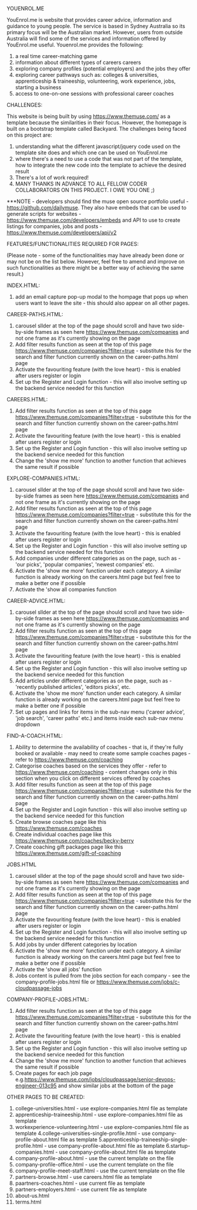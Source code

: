 YOUENROL.ME


YouEnrol.me is website that provides career advice, information and guidance to young people. The service is based in Sydney Australia so its primary focus will be the Australian market. However, users from outside Australia will find some of the services and information offered by YouEnrol.me useful. Youenrol.me provides the following:

1. a real time career-matching game
2. information about different types of careers careers
3. exploring company profiles (potential employers) and the jobs they offer
4. exploring career pathways such as: colleges & universities, apprenticeship & traineeship, volunteering, work experience, jobs, starting a business
5. access to one-on-one sessions with professional career coaches

CHALLENGES:

This website is being built by using https://www.themuse.com/ as a template because the similarities in their focus. However, the homepage is built on a bootstrap template called Backyard. The challenges being faced on this project are:

1. understanding what the different javascript/jquery code used on the template site does and which one can be used on YouEnrol.me
2. where there's a need to use a code that was not part of the template, how to integrate the new code into the template to achieve the desired result
3. There's a lot of work required! 
4. MANY THANKS IN ADVANCE TO ALL FELLOW CODER COLLABORATORS ON THIS PROJECT. I OWE YOU ONE ;)

***NOTE - developers should find the muse open source portfolio useful - https://github.com/dailymuse. They also have embeds that can be used to generate scripts for websites - https://www.themuse.com/developers/embeds and API to use to create listings for companies, jobs and posts - https://www.themuse.com/developers/api/v2

FEATURES/FUNCTIONALITIES REQUIRED FOR PAGES:

(Please note - some of the functionalities may have already been done or may not be on the list below. However, feel free to amend and improve on such functionalities as there might be a better way of achieving the same result.)

INDEX.HTML:

1. add an email capture pop-up modal to the hompage that pops up when users want to leave the site - this should also appear on all other pages.

CAREER-PATHS.HTML:

1. carousel sllder at the top of the page should scroll and have two side-by-side frames as seen here https://www.themuse.com/companies and not one frame as it's currently showing on the page
2. Add filter results function as seen at the top of this page https://www.themuse.com/companies?filter=true - substitute this for the search and filter function currently shown on the career-paths.html page
3. Activate the favouriting feature (with the love heart) - this is enabled after users register or login
4. Set up the Register and Login function - this will also involve setting up the backend service needed for this function

CAREERS.HTML:

1. Add filter results function as seen at the top of this page https://www.themuse.com/companies?filter=true - substitute this for the search and filter function currently shown on the career-paths.html page
2. Activate the favouriting feature (with the love heart) - this is enabled after users register or login
3. Set up the Register and Login function - this will also involve setting up the backend service needed for this function
4. Change the 'show me more' function to another function that achieves the same result if possible

EXPLORE-COMPANIES.HTML:

1. carousel sllder at the top of the page should scroll and have two side-by-side frames as seen here https://www.themuse.com/companies and not one frame as it's currently showing on the page
2. Add filter results function as seen at the top of this page https://www.themuse.com/companies?filter=true - substitute this for the search and filter function currently shown on the career-paths.html page
3. Activate the favouriting feature (with the love heart) - this is enabled after users register or login
4. Set up the Register and Login function - this will also involve setting up the backend service needed for this function
5. Add companies under different categories as on the page, such as - 'our picks', 'popular companies', 'newest companies' etc.
6. Activate the 'show me more' function under each category. A similar function is already working on the careers.html page but feel free to make a better one if possible
7. Activate the 'show all companies function

CAREER-ADVICE.HTML:

1. carousel sllder at the top of the page should scroll and have two side-by-side frames as seen here https://www.themuse.com/companies and not one frame as it's currently showing on the page
2. Add filter results function as seen at the top of this page https://www.themuse.com/companies?filter=true - substitute this for the search and filter function currently shown on the career-paths.html page
3. Activate the favouriting feature (with the love heart) - this is enabled after users register or login
4. Set up the Register and Login function - this will also involve setting up the backend service needed for this function
5. Add articles under different categories as on the page, such as - 'recently published articles', 'editors picks', etc.
6. Activate the 'show me more' function under each category. A similar function is already working on the careers.html page but feel free to make a better one if possible
7. Set up pages and links for items in the sub-nav menu ('career advice', 'job search', 'career paths' etc.) and items inside each sub-nav menu dropdown

FIND-A-COACH.HTML:

1. Ability to determine the availability of coaches - that is, if they're fully booked or available - may need to create some sample coaches pages - refer to https://www.themuse.com/coaching
2. Categorise coaches based on the services they offer - refer to https://www.themuse.com/coaching - content changes only in this section when you click on different services offered by coaches
3. Add filter results function as seen at the top of this page https://www.themuse.com/companies?filter=true - substitute this for the search and filter function currently shown on the career-paths.html page
4. Set up the Register and Login function - this will also involve setting up the backend service needed for this function
5. Create browse coaches page like this https://www.themuse.com/coaches
6. Create individual coaches page like this https://www.themuse.com/coaches/becky-berry
7. Create coaching gift packages page like this https://www.themuse.com/gift-of-coaching

JOBS.HTML

1. carousel sllder at the top of the page should scroll and have two side-by-side frames as seen here https://www.themuse.com/companies and not one frame as it's currently showing on the page
2. Add filter results function as seen at the top of this page https://www.themuse.com/companies?filter=true - substitute this for the search and filter function currently shown on the career-paths.html page
3. Activate the favouriting feature (with the love heart) - this is enabled after users register or login
4. Set up the Register and Login function - this will also involve setting up the backend service needed for this function
5. Add jobs by under different categories by location
6. Activate the 'show me more' function under each category. A similar function is already working on the careers.html page but feel free to make a better one if possible
7. Activate the 'show all jobs' function
8. Jobs content is pulled from the jobs section for each company - see the company-profile-jobs.html file or https://www.themuse.com/jobs/c-cloudpassage-jobs

COMPANY-PROFILE-JOBS.HTML:

1. Add filter results function as seen at the top of this page https://www.themuse.com/companies?filter=true - substitute this for the search and filter function currently shown on the career-paths.html page
2. Activate the favouriting feature (with the love heart) - this is enabled after users register or login
3. Set up the Register and Login function - this will also involve setting up the backend service needed for this function
4. Change the 'show me more' function to another function that achieves the same result if possible
5. Create pages for each job page e.g.https://www.themuse.com/jobs/cloudpassage/senior-devops-engineer-013c95 and show similar jobs at the bottom of the page

OTHER PAGES TO BE CREATED:

1. college-universities.html - use explore-companies.html file as template
2. apprenticeship-traineeship.html - use explore-companies.html file as template
3. workexperience-volunteering.html - use explore-companies.html file as template
4.college-universities-single-profile.html - use company-profile-about.html file as template
5.apprenticeship-traineeship-single-profile.html - use company-profile-about.html file as template
6.startup-companies.html - use company-profile-about.html file as template
7. company-profile-about.html - use the current template on the file
8. company-profile-office.html - use the current template on the file
9. company-profile-meet-staff.html - use the current template on the file
10. partners-browse.html - use careers.html file as template
11. paartners-coaches.html - use current file as template
12. partners-employers.html - use current file as template
13. about-us.html
14. terms.html



